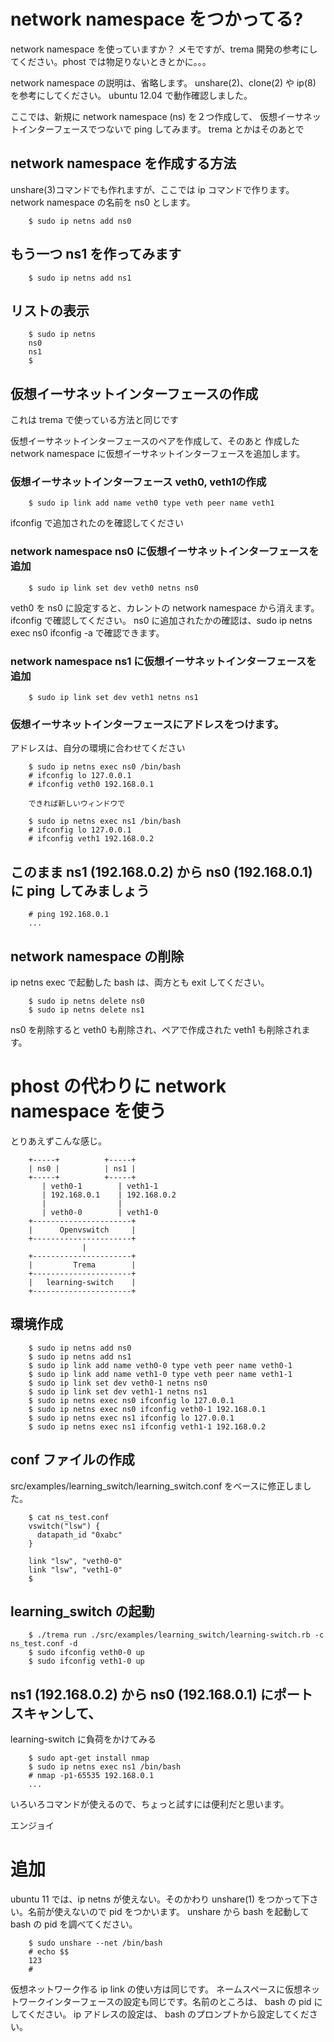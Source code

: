# network namespace をつかってる?

network namespace を使っていますか？
メモですが、trema 開発の参考にしてください。phost では物足りないときとかに。。。

network namespace の説明は、省略します。
unshare(2)、clone(2) や ip(8) を参考にしてください。
ubuntu 12.04 で動作確認しました。

ここでは、新規に network namespace (ns) を２つ作成して、
仮想イーサネットインターフェースでつないで ping してみます。
trema とかはそのあとで

## network namespace を作成する方法

unshare(3)コマンドでも作れますが、ここでは ip コマンドで作ります。
network namespace の名前を ns0 とします。

        $ sudo ip netns add ns0

## もう一つ ns1 を作ってみます

        $ sudo ip netns add ns1

## リストの表示

        $ sudo ip netns
        ns0
        ns1
        $ 

## 仮想イーサネットインターフェースの作成

これは trema で使っている方法と同じです

仮想イーサネットインターフェースのペアを作成して、そのあと
作成した network namespace に仮想イーサネットインターフェースを追加します。

### 仮想イーサネットインターフェース veth0, veth1の作成

        $ sudo ip link add name veth0 type veth peer name veth1

ifconfig で追加されたのを確認してください

### network namespace ns0 に仮想イーサネットインターフェースを追加

        $ sudo ip link set dev veth0 netns ns0

veth0 を ns0 に設定すると、カレントの network namespace から消えます。
ifconfig で確認してください。
ns0 に追加されたかの確認は、sudo ip netns exec ns0 ifconfig -a で確認できます。

### network namespace ns1 に仮想イーサネットインターフェースを追加

        $ sudo ip link set dev veth1 netns ns1

### 仮想イーサネットインターフェースにアドレスをつけます。
アドレスは、自分の環境に合わせてください

        $ sudo ip netns exec ns0 /bin/bash
        # ifconfig lo 127.0.0.1
        # ifconfig veth0 192.168.0.1
        
        できれば新しいウィンドウで

        $ sudo ip netns exec ns1 /bin/bash
        # ifconfig lo 127.0.0.1
        # ifconfig veth1 192.168.0.2


## このまま ns1 (192.168.0.2) から ns0 (192.168.0.1) に ping してみましょう

        # ping 192.168.0.1
        ...

## network namespace の削除

ip netns exec で起動した bash は、両方とも exit してください。

        $ sudo ip netns delete ns0
        $ sudo ip netns delete ns1

ns0 を削除すると veth0 も削除され、ペアで作成された veth1 も削除されます。

# phost の代わりに network namespace を使う

とりあえずこんな感じ。

        +-----+          +-----+
        | ns0 |          | ns1 |
        +-----+          +-----+
           | veth0-1        | veth1-1
           | 192.168.0.1    | 192.168.0.2
           |                |
           | veth0-0        | veth1-0
        +----------------------+
        |      Openvswitch     |
        +----------------------+
                    |
        +----------------------+    
        |         Trema        |
        +----------------------+
        |   learning-switch    |
        +----------------------+

## 環境作成

        $ sudo ip netns add ns0
        $ sudo ip netns add ns1
        $ sudo ip link add name veth0-0 type veth peer name veth0-1
        $ sudo ip link add name veth1-0 type veth peer name veth1-1
        $ sudo ip link set dev veth0-1 netns ns0
        $ sudo ip link set dev veth1-1 netns ns1
        $ sudo ip netns exec ns0 ifconfig lo 127.0.0.1
        $ sudo ip netns exec ns0 ifconfig veth0-1 192.168.0.1
        $ sudo ip netns exec ns1 ifconfig lo 127.0.0.1
        $ sudo ip netns exec ns1 ifconfig veth1-1 192.168.0.2

## conf ファイルの作成

src/examples/learning_switch/learning_switch.conf をベースに修正しました。

        $ cat ns_test.conf
        vswitch("lsw") {
          datapath_id "0xabc"
        }

        link "lsw", "veth0-0"
        link "lsw", "veth1-0"
        $

## learning_switch の起動

        $ ./trema run ./src/examples/learning_switch/learning-switch.rb -c ns_test.conf -d
        $ sudo ifconfig veth0-0 up
        $ sudo ifconfig veth1-0 up

## ns1 (192.168.0.2) から ns0 (192.168.0.1) にポートスキャンして、
learning-switch に負荷をかけてみる

        $ sudo apt-get install nmap
        $ sudo ip netns exec ns1 /bin/bash
        # nmap -p1-65535 192.168.0.1
        ...

いろいろコマンドが使えるので、ちょっと試すには便利だと思います。

エンジョイ

# 追加

ubuntu 11 では、ip netns が使えない。そのかわり unshare(1) をつかって下さい。名前が使えないので pid をつかいます。 unshare  から bash を起動して  bash の pid を調べてください。

        $ sudo unshare --net /bin/bash
        # echo $$
        123
        #

仮想ネットワーク作る ip link の使い方は同じです。
ネームスペースに仮想ネットワークインターフェースの設定も同じです。名前のところは、 bash の pid にしてください。
ip アドレスの設定は、 bash のプロンプトから設定してください。
